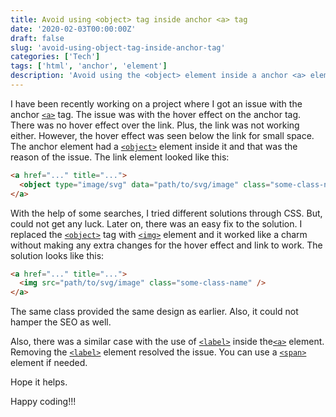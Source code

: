 ```yaml
---
title: Avoid using <object> tag inside anchor <a> tag
date: '2020-02-03T00:00:00Z'
draft: false
slug: 'avoid-using-object-tag-inside-anchor-tag'
categories: ['Tech']
tags: ['html', 'anchor', 'element']
description: 'Avoid using the <object> element inside a anchor <a> element to give a proper definition of the links without any extra configuration'
---
```


I have been recently working on a project where I got an issue with the anchor
[`<a>`](https://developer.mozilla.org/en-US/docs/Web/HTML/Element/a) tag. The issue was with the hover effect on the
anchor tag. There was no hover effect over the link. Plus, the link was not working either. However,
the hover effect was seen below the link for small space. The anchor element had a
[`<object>`](https://developer.mozilla.org/en-US/docs/Web/HTML/Element/object) element inside it and that was the
reason of the issue. The link element looked like this:

```html
<a href="..." title="...">
  <object type="image/svg" data="path/to/svg/image" class="some-class-name"></object>
</a>
```

With the help of some searches, I tried different solutions through CSS. But, could not get any luck. Later on, there
was an easy fix to the solution. I replaced the
[`<object>`](https://developer.mozilla.org/en-US/docs/Web/HTML/Element/object) tag with
[`<img>`](https://developer.mozilla.org/en-US/docs/Web/HTML/Element/img) element and it worked like a charm without
making any extra changes for the hover effect and link to work. The solution looks like this:

```html
<a href="..." title="...">
  <img src="path/to/svg/image" class="some-class-name" />
</a>
```

The same class provided the same design as earlier. Also, it could not hamper the SEO as well.

Also, there was a similar case with the use of [`<label>`](https://developer.mozilla.org/en-US/docs/Web/HTML/Element/label)
inside the[`<a>`](https://developer.mozilla.org/en-US/docs/Web/HTML/Element/a) element. Removing the
[`<label>`](https://developer.mozilla.org/en-US/docs/Web/HTML/Element/label) element resolved the issue. You can use a
[`<span>`](https://developer.mozilla.org/en-US/docs/Web/HTML/Element/span) element if needed.

Hope it helps.

Happy coding!!!
